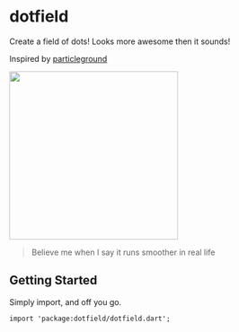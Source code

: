 # dotfield

Create a field of dots! Looks more awesome then it sounds!

Inspired by [particleground](https://github.com/jnicol/particleground)

<img src="img/showcase.gif" width="300" />

> Believe me when I say it runs smoother in real life

## Getting Started

Simply import, and off you go.

`import 'package:dotfield/dotfield.dart';`
